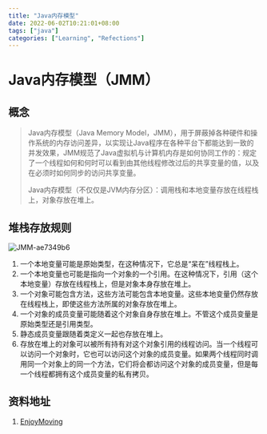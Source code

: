 ```yaml
---
title: "Java内存模型"
date: 2022-06-02T10:21:01+08:00
tags: ["java"]
categories: ["Learning", "Refections"]
---
```


# Java内存模型（JMM）

## 概念

> Java内存模型（Java Memory Model，JMM），用于屏蔽掉各种硬件和操作系统的内存访问差异，以实现让Java程序在各种平台下都能达到一致的并发效果，JMM规范了Java虚拟机与计算机内存是如何协同工作的：规定了一个线程如何和何时可以看到由其他线程修改过后的共享变量的值，以及在必须时如何同步的访问共享变量。
>
> Java内存模型（不仅仅是JVM内存分区）：调用栈和本地变量存放在线程栈上，对象存放在堆上。

## 堆栈存放规则
![JMM-ae7349b6](https://image.shijinping.cn/picgo/202206021021081.jpg)

1. 一个本地变量可能是原始类型，在这种情况下，它总是“呆在”线程栈上。  
2. 一个本地变量也可能是指向一个对象的一个引用。在这种情况下，引用（这个本地变量）存放在线程栈上，但是对象本身存放在堆上。
3. 一个对象可能包含方法，这些方法可能包含本地变量。这些本地变量仍然存放在线程栈上，即使这些方法所属的对象存放在堆上。
4. 一个对象的成员变量可能随着这个对象自身存放在堆上。不管这个成员变量是原始类型还是引用类型。
5. 静态成员变量跟随着类定义一起也存放在堆上。
6. 存放在堆上的对象可以被所有持有对这个对象引用的线程访问。当一个线程可以访问一个对象时，它也可以访问这个对象的成员变量。如果两个线程同时调用同一个对象上的同一个方法，它们将会都访问这个对象的成员变量，但是每一个线程都拥有这个成员变量的私有拷贝。


## 资料地址
1. [EnjoyMoving](https://zhuanlan.zhihu.com/p/29881777)